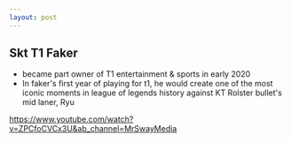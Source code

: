 ```yaml
---
layout: post
---
```

## Skt T1 Faker

- became part owner of T1 entertainment & sports in early 2020
- In faker's first year of playing for t1, he would create one of the most iconic moments in league of legends history against KT Rolster bullet's mid laner, Ryu

https://www.youtube.com/watch?v=ZPCfoCVCx3U&ab_channel=MrSwayMedia
